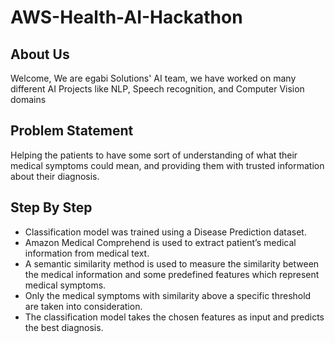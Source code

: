 # AWS-Health-AI-Hackathon

## About Us

Welcome, We are egabi Solutions' AI team, we have worked on many different AI Projects like NLP, Speech recognition, and Computer Vision domains

## Problem Statement 

Helping the patients to have some sort of understanding of what their medical symptoms could mean, and providing them with trusted information about their diagnosis.

## Step By Step

* Classification model was trained using a Disease Prediction dataset.
* Amazon Medical Comprehend is used to extract patient’s medical information from medical text.
* A semantic similarity method is used to measure the similarity between the medical information and some predefined features which represent medical symptoms.
* Only the medical symptoms with similarity above a specific threshold are taken into consideration.
* The classification model takes the chosen features as input and predicts the best diagnosis.
